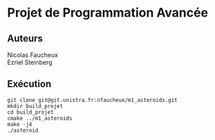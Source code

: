 # Projet de Programmation Avancée

## Auteurs
Nicolas Faucheux<br />
Ezriel Steinberg<br />

## Exécution
```
git clone git@git.unistra.fr:nfaucheux/m1_asteroids.git
mkdir build_projet
cd build_projet
cmake ../m1_asteroids
make -j4
./asteroid
```


